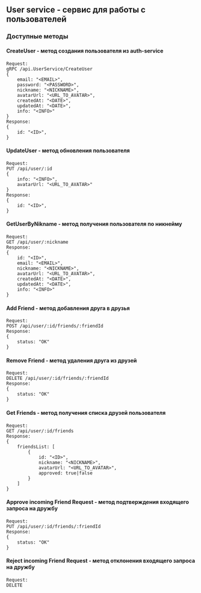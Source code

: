 ## User service - сервис для работы с пользователей

### Доступные методы

#### CreateUser - метод создания пользователя из auth-service
```
Request:
gRPC /api.UserService/CreateUser
{
    email: "<EMAIL>",
    password: "<PASSWORD>",
    nickname: "<NICKNAME>",
    avatarUrl: "<URL_TO_AVATAR>",
    createdAt: "<DATE>",
    updatedAt: "<DATE>",
    info: "<INFO>"
}
Response:
{
    id: "<ID>",
}
```

#### UpdateUser - метод обновления пользователя
```
Request:
PUT /api/user/:id
{
    info: "<INFO>",
    avatarUrl: "<URL_TO_AVATAR>"
}
Response:
{
    id: "<ID>",
}
```

#### GetUserByNikname - метод получения пользователя по никнейму
```
Request:
GET /api/user/:nickname
Response:
{
    id: "<ID>",
    email: "<EMAIL>",
    nickname: "<NICKNAME>",
    avatarUrl: "<URL_TO_AVATAR>",
    createdAt: "<DATE>",
    updatedAt: "<DATE>",
    info: "<INFO>"
}
```

#### Add Friend - метод добавления друга в друзья
```
Request:
POST /api/user/:id/friends/:friendId
Response:
{
    status: "OK"
}
```

#### Remove Friend - метод удаления друга из друзей
```
Request:
DELETE /api/user/:id/friends/:friendId
Response:
{
    status: "OK"
}
```

#### Get Friends - метод получения списка друзей пользователя
```
Request:
GET /api/user/:id/friends
Response:
{
    friendsList: [
        {
            id: "<ID>",
            nickname: "<NICKNAME>",
            avatarUrl: "<URL_TO_AVATAR>",
            approved: true|false
        }
    ]
}
```

#### Approve incoming Friend Request - метод подтверждения входящего запроса на дружбу
```
Request:
PUT /api/user/:id/friends/:friendId
Response:
{
    status: "OK"
}
```

#### Reject incoming Friend Request - метод отклонения входящего запроса на дружбу
```
Request:
DELETE 
```